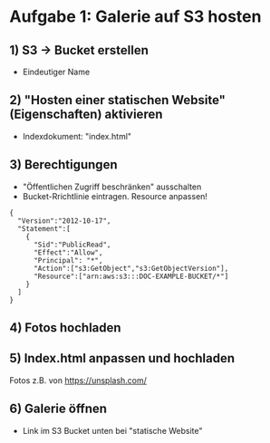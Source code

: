 # Aufgabe 1: Galerie auf S3 hosten


## 1) S3 -> Bucket erstellen
- Eindeutiger Name

## 2) "Hosten einer statischen Website" (Eigenschaften) aktivieren 
- Indexdokument: "index.html"

## 3) Berechtigungen
- "Öffentlichen Zugriff beschränken" ausschalten
- Bucket-Rrichtlinie eintragen. Resource anpassen!

```
{
  "Version":"2012-10-17",
  "Statement":[
    {
      "Sid":"PublicRead",
      "Effect":"Allow",
      "Principal": "*",
      "Action":["s3:GetObject","s3:GetObjectVersion"],
      "Resource":["arn:aws:s3:::DOC-EXAMPLE-BUCKET/*"]
    }
  ]
}
```

## 4) Fotos hochladen

## 5) Index.html anpassen und hochladen

Fotos z.B. von https://unsplash.com/

## 6) Galerie öffnen
- Link im S3 Bucket unten bei "statische Website"